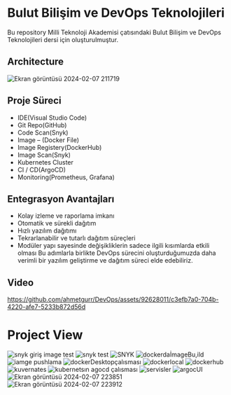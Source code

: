 # Bulut Bilişim ve DevOps Teknolojileri

Bu repository Milli Teknoloji Akademisi çatısındaki Bulut Bilişim ve DevOps Teknolojileri dersi için oluşturulmuştur.

## Architecture
![Ekran görüntüsü 2024-02-07 211719](https://github.com/ahmetgurr/DevOps/assets/92628011/d6db3a98-47ff-4bf4-b451-2c69ea68ec42)


## Proje Süreci 
 - IDE(Visual Studio Code)
 - Git Repo(GitHub)
 - Code Scan(Snyk)
 - Image – (Docker File)
 - Image Registery(DockerHub)
 - Image Scan(Snyk)
 - Kubernetes Cluster
 - CI / CD(ArgoCD)
 - Monitoring(Prometheus, Grafana)

## Entegrasyon Avantajları 
 - Kolay izleme ve raporlama imkanı
 - Otomatik ve sürekli dağıtım
 - Hızlı yazılım dağıtımı
 - Tekrarlanabilir ve tutarlı dağıtım süreçleri
 - Modüler yapı sayesinde değişikliklerin sadece ilgili kısımlarda etkili olması
 Bu adımlarla birlikte DevOps sürecini oluşturduğumuzda daha verimli bir yazılım geliştirme ve dağıtım 
süreci elde edebiliriz.
 
 ## Video
https://github.com/ahmetgurr/DevOps/assets/92628011/c3efb7a0-704b-4220-afe7-5233b872d56d

# Project View
![snyk giriş image test ](https://github.com/ahmetgurr/DevOps/assets/92628011/d589cc03-a669-428a-89bf-d209daa1adc9)
![snyk test](https://github.com/ahmetgurr/DevOps/assets/92628011/87b47e06-5e06-4e31-937c-c32f5f71c652)
![SNYK](https://github.com/ahmetgurr/DevOps/assets/92628011/e3ef2128-b68f-40fa-8d8e-c918c59ec810)
![dockerdaİmageBu,ild](https://github.com/ahmetgurr/DevOps/assets/92628011/bbb250d5-29ef-4574-af2c-2e4469e09d03)
![iamge pushlama ](https://github.com/ahmetgurr/DevOps/assets/92628011/e3c88f90-d77b-4cbb-8b95-b33389c721bc)
![dockerDesktopçalısması](https://github.com/ahmetgurr/DevOps/assets/92628011/4de02e9b-76ea-4570-9327-a58c7504447e)
![dockerlocal](https://github.com/ahmetgurr/DevOps/assets/92628011/f037e7c0-6541-4b81-ab5e-2ac57ec371cc)
![dockerhub](https://github.com/ahmetgurr/DevOps/assets/92628011/2934924c-be3e-4360-954c-4365d7cfc6ea)
![kuvernates](https://github.com/ahmetgurr/DevOps/assets/92628011/e36c29e3-2061-4fd6-971b-b104b20e2ffa)
![kubernetsın agocd çalısması ](https://github.com/ahmetgurr/DevOps/assets/92628011/1f9f015e-5862-4cff-b9d9-54a7b9615e76)
![servisler](https://github.com/ahmetgurr/DevOps/assets/92628011/643144e8-5fa6-4c49-95e2-5e32fbb4270b)
![argocUI](https://github.com/ahmetgurr/DevOps/assets/92628011/99a5cafd-1100-4b07-875a-34c815822e33)
![Ekran görüntüsü 2024-02-07 223851](https://github.com/ahmetgurr/DevOps/assets/92628011/edc47c91-3653-43a5-8f2f-797aea27f5a3)
![Ekran görüntüsü 2024-02-07 223912](https://github.com/ahmetgurr/DevOps/assets/92628011/69b5268f-dfc8-4293-972a-c678217e6d08)

</br>
